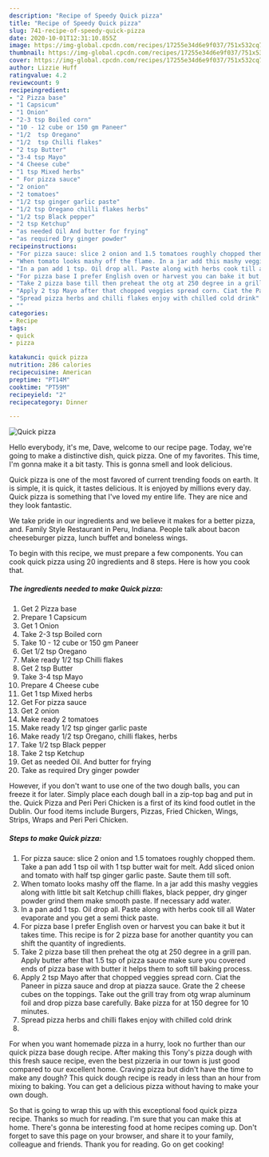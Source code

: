 ```yaml
---
description: "Recipe of Speedy Quick pizza"
title: "Recipe of Speedy Quick pizza"
slug: 741-recipe-of-speedy-quick-pizza
date: 2020-10-01T12:31:10.855Z
image: https://img-global.cpcdn.com/recipes/17255e34d6e9f037/751x532cq70/quick-pizza-recipe-main-photo.jpg
thumbnail: https://img-global.cpcdn.com/recipes/17255e34d6e9f037/751x532cq70/quick-pizza-recipe-main-photo.jpg
cover: https://img-global.cpcdn.com/recipes/17255e34d6e9f037/751x532cq70/quick-pizza-recipe-main-photo.jpg
author: Lizzie Huff
ratingvalue: 4.2
reviewcount: 9
recipeingredient:
- "2 Pizza base"
- "1 Capsicum"
- "1 Onion"
- "2-3 tsp Boiled corn"
- "10 - 12 cube or 150 gm Paneer"
- "1/2  tsp Oregano"
- "1/2  tsp Chilli flakes"
- "2 tsp Butter"
- "3-4 tsp Mayo"
- "4 Cheese cube"
- "1 tsp Mixed herbs"
- " For pizza sauce"
- "2 onion"
- "2 tomatoes"
- "1/2 tsp ginger garlic paste"
- "1/2 tsp Oregano chilli flakes herbs"
- "1/2 tsp Black pepper"
- "2 tsp Ketchup"
- "as needed Oil And butter for frying"
- "as required Dry ginger powder"
recipeinstructions:
- "For pizza sauce: slice 2 onion and 1.5 tomatoes roughly chopped them. Take a pan add 1 tsp oil with 1 tsp butter wait for melt. Add sliced onion and tomato with half tsp ginger garlic paste. Saute them till soft."
- "When tomato looks mashy off the flame. In a jar add this mashy veggies along with little bit salt Ketchup chilli flakes, black pepper, dry ginger powder grind them make smooth paste. If necessary add water."
- "In a pan add 1 tsp. Oil drop all. Paste along with herbs cook till all Water evaporate and you get a semi thick paste."
- "For pizza base I prefer English oven or harvest you can bake it but it takes time. This recipe is for 2 pizza base for another quantity you can shift the quantity of ingredients."
- "Take 2 pizza base till then preheat the otg at 250 degree in a grill pan. Apply butter after that 1.5 tsp of pizza sauce make sure you covered ends of pizza base with butter it helps them to soft till baking process."
- "Apply 2 tsp Mayo after that chopped veggies spread corn. Ciat the Paneer in pizza sauce and drop at piazza sauce. Grate the 2 cheese cubes on the toppings. Take out the grill tray from otg wrap aluminum foil and drop pizza base carefully. Bake pizza for at 150 degree for 10 minutes."
- "Spread pizza herbs and chilli flakes enjoy with chilled cold drink"
- ""
categories:
- Recipe
tags:
- quick
- pizza

katakunci: quick pizza 
nutrition: 286 calories
recipecuisine: American
preptime: "PT14M"
cooktime: "PT59M"
recipeyield: "2"
recipecategory: Dinner

---
```



![Quick pizza](https://img-global.cpcdn.com/recipes/17255e34d6e9f037/751x532cq70/quick-pizza-recipe-main-photo.jpg)

Hello everybody, it's me, Dave, welcome to our recipe page. Today, we're going to make a distinctive dish, quick pizza. One of my favorites. This time, I'm gonna make it a bit tasty. This is gonna smell and look delicious.

Quick pizza is one of the most favored of current trending foods on earth. It is simple, it is quick, it tastes delicious. It is enjoyed by millions every day. Quick pizza is something that I've loved my entire life. They are nice and they look fantastic.

We take pride in our ingredients and we believe it makes for a better pizza, and. Family Style Restaurant in Peru, Indiana. People talk about bacon cheeseburger pizza, lunch buffet and boneless wings.


To begin with this recipe, we must prepare a few components. You can cook quick pizza using 20 ingredients and 8 steps. Here is how you cook that.

<!--inarticleads1-->

##### The ingredients needed to make Quick pizza:

1. Get 2 Pizza base
1. Prepare 1 Capsicum
1. Get 1 Onion
1. Take 2-3 tsp Boiled corn
1. Take 10 - 12 cube or 150 gm Paneer
1. Get 1/2  tsp Oregano
1. Make ready 1/2  tsp Chilli flakes
1. Get 2 tsp Butter
1. Take 3-4 tsp Mayo
1. Prepare 4 Cheese cube
1. Get 1 tsp Mixed herbs
1. Get  For pizza sauce
1. Get 2 onion
1. Make ready 2 tomatoes
1. Make ready 1/2 tsp ginger garlic paste
1. Make ready 1/2 tsp Oregano, chilli flakes, herbs
1. Take 1/2 tsp Black pepper
1. Take 2 tsp Ketchup
1. Get as needed Oil. And butter for frying
1. Take as required Dry ginger powder


However, if you don&#39;t want to use one of the two dough balls, you can freeze it for later. Simply place each dough ball in a zip-top bag and put in the. Quick Pizza and Peri Peri Chicken is a first of its kind food outlet in the Dublin. Our food items include Burgers, Pizzas, Fried Chicken, Wings, Strips, Wraps and Peri Peri Chicken. 

<!--inarticleads2-->

##### Steps to make Quick pizza:

1. For pizza sauce: slice 2 onion and 1.5 tomatoes roughly chopped them. Take a pan add 1 tsp oil with 1 tsp butter wait for melt. Add sliced onion and tomato with half tsp ginger garlic paste. Saute them till soft.
1. When tomato looks mashy off the flame. In a jar add this mashy veggies along with little bit salt Ketchup chilli flakes, black pepper, dry ginger powder grind them make smooth paste. If necessary add water.
1. In a pan add 1 tsp. Oil drop all. Paste along with herbs cook till all Water evaporate and you get a semi thick paste.
1. For pizza base I prefer English oven or harvest you can bake it but it takes time. This recipe is for 2 pizza base for another quantity you can shift the quantity of ingredients.
1. Take 2 pizza base till then preheat the otg at 250 degree in a grill pan. Apply butter after that 1.5 tsp of pizza sauce make sure you covered ends of pizza base with butter it helps them to soft till baking process.
1. Apply 2 tsp Mayo after that chopped veggies spread corn. Ciat the Paneer in pizza sauce and drop at piazza sauce. Grate the 2 cheese cubes on the toppings. Take out the grill tray from otg wrap aluminum foil and drop pizza base carefully. Bake pizza for at 150 degree for 10 minutes.
1. Spread pizza herbs and chilli flakes enjoy with chilled cold drink
1. 


For when you want homemade pizza in a hurry, look no further than our quick pizza base dough recipe. After making this Tony&#39;s pizza dough with this fresh sauce recipe, even the best pizzeria in our town is just good compared to our excellent home. Craving pizza but didn&#39;t have the time to make any dough? This quick dough recipe is ready in less than an hour from mixing to baking. You can get a delicious pizza without having to make your own dough. 

So that is going to wrap this up with this exceptional food quick pizza recipe. Thanks so much for reading. I'm sure that you can make this at home. There's gonna be interesting food at home recipes coming up. Don't forget to save this page on your browser, and share it to your family, colleague and friends. Thank you for reading. Go on get cooking!

